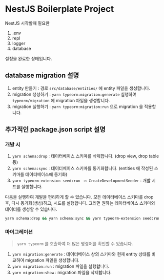 # NestJS Boilerplate Project

NestJS 시작할때 필요한

1. .env
2. repl
3. logger
4. database

설정을 완료한 상태입니다.

## database migration 설명

1. entity 만들기 : 경로 `src/database/entities/` 에 entity 파일을 생성합니다.
2. migration 생성하기 : `yarn typeorm:migration:generate` 실행하여 `typeorm/migration` 에 migration 파일을 생성합니다.
3. migration 실행하기 : `yarn typeorm:migration:run` 으로 migration 을 적용합니다.

## 추가적인 package.json script 설명

### 개발 시

1. `yarn schema:drop` : 데이터베이스 스키마를 삭제합니다. (drop view, drop table 등)
2. `yarn schema:sync` : 데이터베이스 스키마를 동기화합니다. (entities 에 작성된 스키마를 데이터베이스에 동기화)
3. `yarn typeorm-extension seed:run -n CreateDevelopmentSeeder` : 개발 시드를 실행합니다.

다음을 실행하여 개발을 편리하게 할 수 있습니다. 모든 데이터베이스 스키마를 drop 후, 다시 동기화(생성)하고, 시드를 실행합니다. 그러면 원하는 데이터베이스 스키마와 데이터를 생성할 수 있습니다.

```sh
yarn schema:drop && yarn schema:sync && yarn typeorm-extension seed:run -n CreateDevelopmentSeeder
```

### 마이그레이션

> `yarn typeorm` 를 호출하여 더 많은 명령어를 확인할 수 있습니다.

1. `yarn migration:generate` : 데이터베이스 상의 스키마와 현재 entity 상태를 비교하여 migration 파일을 생성합니다.
2. `yarn migration:run` : migration 파일을 실행합니다.
3. `yarn migration:show` : migration 파일을 삭제합니다.
